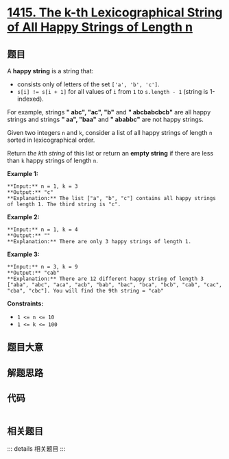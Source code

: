 # [1415. The k-th Lexicographical String of All Happy Strings of Length n](https://leetcode.com/problems/the-k-th-lexicographical-string-of-all-happy-strings-of-length-n)

## 题目

A **happy string** is a string that:

  * consists only of letters of the set `['a', 'b', 'c']`.
  * `s[i] != s[i + 1]` for all values of `i` from `1` to `s.length - 1` (string is 1-indexed).

For example, strings **" abc", "ac", "b"** and **" abcbabcbcb"** are all happy
strings and strings **" aa", "baa"** and **" ababbc"** are not happy strings.

Given two integers `n` and `k`, consider a list of all happy strings of length
`n` sorted in lexicographical order.

Return _the kth string_ of this list or return an **empty string** if there
are less than `k` happy strings of length `n`.



**Example 1:**

    
    
    **Input:** n = 1, k = 3
    **Output:** "c"
    **Explanation:** The list ["a", "b", "c"] contains all happy strings of length 1. The third string is "c".
    

**Example 2:**

    
    
    **Input:** n = 1, k = 4
    **Output:** ""
    **Explanation:** There are only 3 happy strings of length 1.
    

**Example 3:**

    
    
    **Input:** n = 3, k = 9
    **Output:** "cab"
    **Explanation:** There are 12 different happy string of length 3 ["aba", "abc", "aca", "acb", "bab", "bac", "bca", "bcb", "cab", "cac", "cba", "cbc"]. You will find the 9th string = "cab"
    



**Constraints:**

  * `1 <= n <= 10`
  * `1 <= k <= 100`


## 题目大意

## 解题思路

## 代码

```javascript

```

## 相关题目

::: details 相关题目
:::
